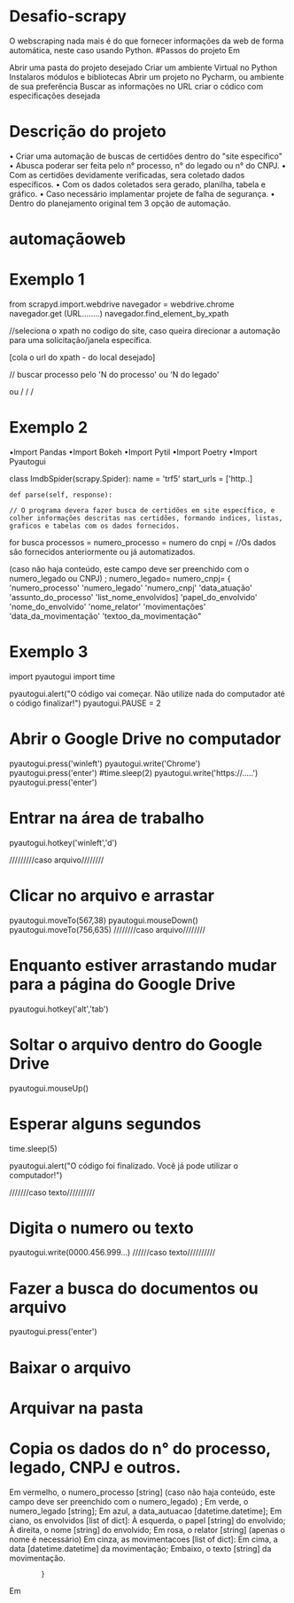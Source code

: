 # Desafio-scrapy
O webscraping nada mais é do que fornecer informações da web de forma automática, neste caso usando Python.
#Passos do projeto
Em


Abrir uma pasta do projeto desejado
Criar um ambiente Virtual no Python
Instalaros módulos e bibliotecas
Abrir um projeto no Pycharm, ou ambiente de sua preferência
Buscar as informações no URL 
criar o códico com especificações desejada

# Descrição do projeto

• Criar uma automação de buscas de certidões dentro do "site específico"
• Abusca poderar ser feita pelo n° processo, n° do legado ou n° do CNPJ.
• Com as certidões devidamente verificadas, sera coletado dados específicos.
• Com os dados coletados sera gerado, planilha, tabela e gráfico.
• Caso necessário implamentar projete de falha de segurança.
• Dentro do planejamento original tem 3 opção de automação.

# automaçãoweb
# Exemplo 1

from scrapyd.import.webdrive
navegador = webdrive.chrome
navegador.get (URL........)
navegador.find_element_by_xpath

//seleciona o xpath no codigo do site, caso queira direcionar a automação para uma solicitação/janela específica.

[cola o url do xpath - do local desejado]

// buscar processo pelo 'N do processo' ou 'N do legado'


ou
/
/
/

# Exemplo 2


•lmport Pandas
•Import Bokeh
•Import Pytil
•Import Poetry
•Import Pyautogui

class ImdbSpider(scrapy.Spider):
    name = 'trf5'
    start_urls = ['http..]

    def parse(self, response):
    
    // O programa devera fazer busca de certidões em site específico, e colher informações descritas nas certidões, formando indices, listas, graficos e tabelas com os dados fornecidos.

for busca processos =
numero_processo = 
numero do cnpj =
//Os dados são fornecidos anteriormente ou já automatizados.

(caso não haja conteúdo, este campo deve ser preenchido com o numero_legado ou CNPJ) ;
numero_legado= 
numero_cnpj=
{
'numero_processo'
'numero_legado'
'numero_cnpj'
'data_atuação'
'assunto_do_processo'
'list_nome_envolvidos]
'papel_do_envolvido'
'nome_do_envolvido'
'nome_relator'
'movimentações'
'data_da_movimentação'
'textoo_da_movimentação"

# Exemplo 3

import pyautogui
import time

pyautogui.alert("O código vai começar. Não utilize nada do computador até o código finalizar!")
pyautogui.PAUSE = 2

# Abrir o Google Drive no computador
pyautogui.press('winleft')
pyautogui.write('Chrome')
pyautogui.press('enter')
#time.sleep(2)
pyautogui.write('https://.....')
pyautogui.press('enter')

# Entrar na área de trabalho
pyautogui.hotkey('winleft','d')


/////////caso arquivo////////
# Clicar no arquivo e arrastar
pyautogui.moveTo(567,38)
pyautogui.mouseDown()
pyautogui.moveTo(756,635)
////////caso arquivo////////



# Enquanto estiver arrastando mudar para a página do Google Drive
pyautogui.hotkey('alt','tab')

# Soltar o arquivo dentro do Google Drive
pyautogui.mouseUp()

# Esperar alguns segundos
time.sleep(5)

pyautogui.alert("O código foi finalizado. Você já pode utilizar o computador!")

///////caso texto//////////
# Digita o numero ou texto
pyautogui.write(0000.456.999...)
//////caso texto//////////

# Fazer a busca do documentos ou arquivo
pyautogui.press('enter')

# Baixar o arquivo


# Arquivar na pasta 


# Copia os dados do n° do processo, legado, CNPJ e outros.

Em vermelho, o numero_processo [string] (caso não haja conteúdo, este campo deve ser preenchido com o numero_legado) ;
Em verde, o numero_legado [string];
Em azul, a data_autuacao [datetime.datetime];
Em ciano, os envolvidos [list of dict]:
À esquerda, o papel [string] do envolvido;
À direita, o nome [string] do envolvido;
Em rosa, o relator [string] (apenas o nome é necessário)
Em cinza, as movimentacoes [list of dict]:
Em cima, a data [datetime.datetime] da movimentação;
Embaixo, o texto [string] da movimentação.

            }

Em
